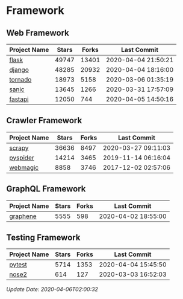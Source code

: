 # Framework

## Web Framework

| Project Name | Stars | Forks | Last Commit |
| ------------ | ----- | ----- | ----------- |
| [flask](https://github.com/pallets/flask) | 49747 | 13401 | 2020-04-04 21:50:21 |
| [django](https://github.com/django/django) | 48285 | 20932 | 2020-04-04 18:16:00 |
| [tornado](https://github.com/tornadoweb/tornado) | 18973 | 5158 | 2020-03-06 01:35:19 |
| [sanic](https://github.com/huge-success/sanic) | 13645 | 1266 | 2020-03-31 17:57:09 |
| [fastapi](https://github.com/tiangolo/fastapi) | 12050 | 744 | 2020-04-05 14:50:16 |

## Crawler Framework

| Project Name | Stars | Forks | Last Commit |
| ------------ | ----- | ----- | ----------- |
| [scrapy](https://github.com/scrapy/scrapy) | 36636 | 8497 | 2020-03-27 09:11:03 |
| [pyspider](https://github.com/binux/pyspider) | 14214 | 3465 | 2019-11-14 06:16:04 |
| [webmagic](https://github.com/code4craft/webmagic) | 8858 | 3746 | 2017-12-02 02:57:06 |

## GraphQL Framework

| Project Name | Stars | Forks | Last Commit |
| ------------ | ----- | ----- | ----------- |
| [graphene](https://github.com/graphql-python/graphene) | 5555 | 598 | 2020-04-02 18:55:00 |

## Testing Framework

| Project Name | Stars | Forks | Last Commit |
| ------------ | ----- | ----- | ----------- |
| [pytest](https://github.com/pytest-dev/pytest) | 5714 | 1353 | 2020-04-04 15:45:50 |
| [nose2](https://github.com/nose-devs/nose2) | 614 | 127 | 2020-03-03 16:52:03 |

*Update Date: 2020-04-06T02:00:32*